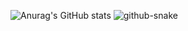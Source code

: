 ![Anurag's GitHub stats](https://github-readme-stats.vercel.app/api?username=WinternetQilin&show_icons=true&theme=radical)
<picture>
  <source media="(prefers-color-scheme: dark)" srcset="output/github-contribution-grid-snake-dark.svg" />
  <source media="(prefers-color-scheme: light)" srcset="output/github-contribution-grid-snake.svg" />
  <img alt="github-snake" src="output/github-contribution-grid-snake.svg" />
</picture>
